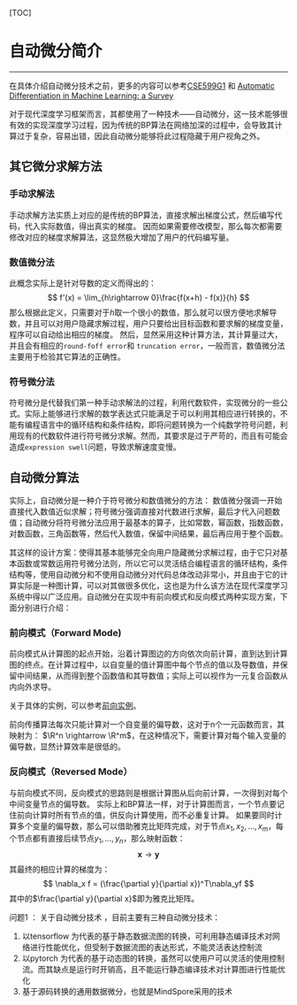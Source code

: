 [TOC]

# 自动微分简介

---

在具体介绍自动微分技术之前，更多的内容可以参考[CSE599G1](http://dlsys.cs.washington.edu/schedule) 和 [Automatic Differentiation in Machine Learning: a Survey](https://arxiv.org/pdf/1502.05767.pdf)

对于现代深度学习框架而言，其都使用了一种技术——自动微分，这一技术能够很有效的实现深度学习过程，因为传统的BP算法在网络加深的过程中，会导致其计算过于复杂，容易出错，因此自动微分能够将此过程隐藏于用户视角之外。 

## 其它微分求解方法

### 手动求解法

手动求解方法实质上对应的是传统的BP算法，直接求解出梯度公式，然后编写代码，代入实际数值，得出真实的梯度。 因而如果需要修改模型，那么每次都需要修改对应的梯度求解算法，这显然极大增加了用户的代码编写量。 

### 数值微分法

此概念实际上是针对导数的定义而得出的：
$$
f'(x) = \lim_{h\rightarrow 0}\frac{f(x+h) - f(x)}{h}
$$
那么根据此定义，只需要对于$h$取一个很小的数值，那么就可以很方便地求解导数，并且可以对用户隐藏求解过程，用户只要给出目标函数和要求解的梯度变量，程序可以自动给出相应的梯度。 然后，显然采用这种计算方法，其计算量过大，并且会有相应的`round-foff error`和 `truncation error`，一般而言，数值微分法主要用于检验其它算法的正确性。 

### 符号微分法

符号微分是代替我们第一种手动求解法的过程，利用代数软件，实现微分的一些公式。实际上能够进行求解的数学表达式只能满足于可以利用其相应进行转换的，不能有编程语言中的循环结构和条件结构，即将问题转换为一个纯数学符号问题，利用现有的代数软件进行符号微分求解。然而，其要求是过于严苛的，而且有可能会造成`expression swell`问题，导致求解速度变慢。

## 自动微分算法

实际上，自动微分是一种介于符号微分和数值微分的方法： 数值微分强调一开始直接代入数值近似求解；符号微分强调直接对代数进行求解，最后才代入问题数值；自动微分将符号微分法应用于最基本的算子，比如常数，幂函数，指数函数，对数函数，三角函数等，然后代入数值，保留中间结果，最后再应用于整个函数。

其这样的设计方案：使得其基本能够完全向用户隐藏微分求解过程，由于它只对基本函数或常数运用符号微分法则，所以它可以灵活结合编程语言的循环结构，条件结构等，使用自动微分和不使用自动微分对代码总体改动非常小，并且由于它的计算实际是一种图计算，可以对其做很多优化，这也是为什么该方法在现代深度学习系统中得以广泛应用。自动微分在实现中有前向模式和反向模式两种实现方案，下面分别进行介绍： 

### 前向模式（Forward Mode)

前向模式从计算图的起点开始，沿着计算图边的方向依次向前计算，直到达到计算图的终点。在计算过程中，以自变量的值计算图中每个节点的值以及导数值，并保留中间结果，从而得到整个函数值和其导数值；实际上可以视作为一元复合函数从内向外求导。 

关于具体的实例，可以参考[前向实例](https://zhuanlan.zhihu.com/p/70302265)。

前向传播算法每次只能计算对一个自变量的偏导数，这对于n个一元函数而言，其映射为： $\R^n \rightarrow \R^m$，在这种情况下，需要计算对每个输入变量的偏导数，显然计算效率是很低的。 

### 反向模式（Reversed Mode）

与前向模式不同，反向模式的思路则是根据计算图从后向前计算，一次得到对每个中间变量节点的偏导数。 实际上和BP算法一样，对于计算图而言，一个节点要记住前向计算时所有节点的值，供反向计算使用，而不必重复计算。 如果要同时计算多个变量的偏导数，那么可以借助雅克比矩阵完成，对于节点$x_1,x_2,...,x_m$，每个节点都有直接后续节点$y_1,...,y_n$，那么映射函数： 
$$
\mathbf{x} \rightarrow \mathbf{y}
$$
其最终的相应计算的梯度为：
$$
\nabla_x f = (\frac{\partial y}{\partial x})^T\nabla_yf
$$
其中的$\frac{\partial y}{\partial x}$即为雅克比矩阵。 



问题1 ： 关于自动微分技术 ，目前主要有三种自动微分技术：

1. 以tensorflow 为代表的基于静态数据流图的转换，可利用静态编译技术对网络进行性能优化，但受制于数据流图的表达形式，不能灵活表达控制流
2. 以pytorch 为代表的基于动态图的转换，虽然可以使用户可以灵活的使用控制流。而其缺点是运行时开销高，且不能运行静态编译技术对计算图进行性能优化
3. 基于源码转换的通用数据微分，也就是MindSpore采用的技术
